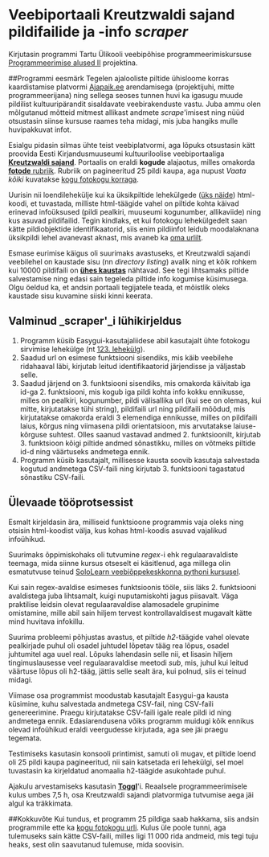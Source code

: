 # Veebiportaali Kreutzwaldi sajand pildifailide ja -info _scraper_
Kirjutasin programmi Tartu Ülikooli veebipõhise programmeerimiskursuse [Programmeerimise alused II](https://courses.cs.ut.ee/2017/eprogalused2/) projektina.

##Programmi eesmärk
Tegelen ajalooliste piltide ühisloome korras kaardistamise platvormi [Ajapaik.ee](https://ajapaik.ee) arendamisega (projektijuhi, mitte programmeerijana) ning sellega seoses tunnen huvi ka igasugu muude pildilist kultuuripärandit sisaldavate veebirakenduste vastu. Juba ammu olen mõlgutanud mõtteid mitmest allikast andmete _scrape_'imisest ning nüüd otsustasin siinse kursuse raames teha midagi, mis juba hangiks mulle huvipakkuvat infot. 

Esialgu pidasin silmas ühte teist veebiplatvormi, aga lõpuks otsustasin kätt proovida Eesti Kirjandusmuuseumi kultuuriloolise veebiportaaliga [**Kreutzwaldi sajand**](http://kreutzwald.kirmus.ee/). Portaalis on eraldi **kogude** alajaotus, milles omakorda [**fotode** rubriik](http://krzwlive.kirmus.ee/et/lisamaterjalid/ajatelje_materjalid?table=Scans). Rubriik on pagineeritud 25 pildi kaupa, aga nupust *Vaata kõiki* kuvatakse [kogu fotokogu korraga](http://krzwlive.kirmus.ee/et/lisamaterjalid/ajatelje_materjalid?table=Scans&page=all).

Uurisin nii loendilehekülje kui ka üksikpiltide lehekülgede ([üks näide](http://krzwlive.kirmus.ee/et/lisamaterjalid/ajatelje_materjalid?item_id=4105&page_start=&table=Scans)) html-koodi, et tuvastada, milliste html-täägide vahel on piltide kohta käivad erinevad infoüksused (pildi pealkiri, muuseumi kogunumber, allikaviide) ning kus asuvad pildifailid. Tegin kindlaks, et kui fotokogu lehekülgedelt saan kätte pildiobjektide identifikaatorid, siis enim pildiinfot leidub moodalaknana üksikpildi lehel avanevast aknast, mis avaneb ka [oma urlilt](http://krzwlive.kirmus.ee/et/lisamaterjalid/ajatelje_materjalid?image_id=4105&action=scan&hide_template=1).

Esmase eurimise käigus oli suurimaks avastuseks, et Kreutzwaldi sajandi veebilehel on kaustade sisu (nn _directory listing_) avalik ning et kõik rohkem kui 10000 pildifaili on [**ühes kaustas**](http://krzwlive.kirmus.ee/scans/) nähtavad. See tegi lihtsamaks piltide salvestamise ning edasi sain tegeleda piltide info kogumise küsimusega. Olgu öeldud ka, et andsin portaali tegijatele teada, et mõistlik oleks kaustade sisu kuvamine siiski kinni keerata.

## Valminud _scraper'_i lühikirjeldus
1. Programm küsib Easygui-kasutajaliidese abil kasutajalt ühte fotokogu sirvimise lehekülge (nt [123. lehekülg](http://krzwlive.kirmus.ee/et/lisamaterjalid/ajatelje_materjalid?table=Scans&page=123)).
2. Saadud url on esimese funktsiooni sisendiks, mis käib veebilehe ridahaaval läbi, kirjutab leitud identifikaatorid järjendisse ja väljastab selle.
3. Saadud järjend on 3. funktsiooni sisendiks, mis omakorda käivitab iga id-ga 2. funktsiooni, mis kogub iga pildi kohta info kokku ennikusse, milles on pealkiri, kogunumber, pildi välisallika url (kui see on olemas, kui mitte, kirjutatakse tühi string), pildifaili url ning pildifaili mõõdud, mis kirjutatakse omakorda eraldi 3 elemendiga ennikusse, milles on pildifaili laius, kõrgus ning viimasena pildi orientatsioon, mis arvutatakse laiuse-kõrguse suhtest. Olles saanud vastavad andmed 2. funktsioonilt, kirjutab 3. funktsioon kõigi piltide andmed sõnastikku, milles on võtmeks piltide id-d ning väärtuseks andmetega ennik.
4. Programm küsib kasutajalt, millisesse kausta soovib kasutaja salvestada kogutud andmetega CSV-faili ning kirjutab 3. funktsiooni tagastatud sõnastiku CSV-faili.

## Ülevaade tööprotsessist
Esmalt kirjeldasin ära, milliseid funktsioone programmis vaja oleks ning otsisin html-koodist välja, kus kohas html-koodis asuvad vajalikud infoühikud.

Suurimaks õppimiskohaks oli tutvumine _regex_-i ehk regulaaravaldiste teemaga, mida siinne kursus otseselt ei käsitlenud, aga millega olin esmatutvuse teinud [SoloLearn veebiõppekeskkonna pythoni kursusel](https://www.sololearn.com/Play/Python).

Kui sain regex-avaldise esimeses funktsioonis tööle, siis läks 2. funktsiooni avaldistega juba lihtsamalt, kuigi nuputamiskohti jagus piisavalt. Väga praktilise leidsin olevat regulaaravaldise alamosadele grupinime omistamine, mille abil sain hiljem tervest kontrollavaldisest mugavalt kätte mind huvitava infokillu.

Suurima probleemi põhjustas avastus, et piltide _h2_-täägide vahel olevate pealkirjade puhul oli osadel juhtudel lõpetav tääg rea lõpus, osadel juhtumitel aga uuel real. Lõpuks lahendasin selle nii, et lisasin hiljem tingimuslausesse veel regulaaravaldise meetodi _sub_, mis, juhul kui leitud väärtuse lõpus oli h2-tääg, jättis selle sealt ära, kui polnud, siis ei teinud midagi.

Viimase osa programmist moodustab kasutajalt Easygui-ga kausta küsimine, kuhu salvestada andmetega CSV-fail, ning CSV-faili genereerimine. Praegu kirjutatakse CSV-faili igale reale pildi id ning andmetega ennik. Edasiarendusena võiks programm muidugi kõik ennikus olevad infoühikud eraldi veergudesse kirjutada, aga see jäi praegu tegemata.

Testimiseks kasutasin konsooli printimist, samuti oli mugav, et piltide loend oli 25 pildi kaupa pagineeritud, nii sain katsetada eri lehekülgi, sel moel tuvastasin ka kirjeldatud anomaalia h2-täägide asukohtade puhul.

Ajakulu arvestamiseks kasutasin [**Toggl**](https://toggl.com)'i. Reaalsele programmeerimisele kulus umbes 7,5 h, osa Kreutzwaldi sajandi platvormiga tutvumise aega jäi algul ka träkkimata.

##Kokkuvõte
Kui tundus, et programm 25 pildiga saab hakkama, siis andsin programmile ette ka [kogu fotokogu urli](http://krzwlive.kirmus.ee/et/lisamaterjalid/ajatelje_materjalid?table=Scans&page=all). Kulus üle poole tunni, aga tulemuseks sain kätte CSV-faili, milles ligi 11 000 rida andmeid, mis tegi tuju heaks, sest olin saavutanud tulemuse, mida soovisin.
